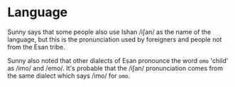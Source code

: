 # Language

Sunny says that some people also use Ishan /iʃan/ as the name of the language, but this is the pronunciation used by foreigners and people not from the Esan tribe.

Sunny also noted that other dialects of Esan pronounce the word `omo` 'child' as /imo/ and /emo/. It's probable that the /iʃan/ pronunciation comes from the same dialect which says /imo/ for `omo`.
